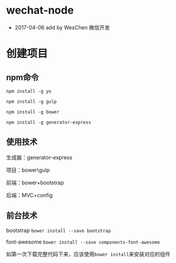 # wechat-node
* 2017-04-06 add by WesChen 微信开发

# 创建项目
## npm命令
```npm install -g yo```

```npm install -g gulp```

```npm install -g bower```

```npm install -g generator-express```

## 使用技术
生成器：generator-express

项目：bower\gulp

前端：bower+bootstrap

后端：MVC+config

## 前台技术
bootstrap ```bower install --save bootstrap```

font-awesome ```bower install --save components-font-awesome```

如第一次下载完整代码下来，应该使用```bower install```来安装对应的组件